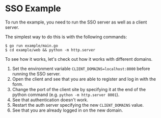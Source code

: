 SSO Example
===========

To run the example, you need to run the SSO server as well as a client server.

The simplest way to do this is with the following commands:

    $ go run example/main.go
    $ cd example/web && python -m http.server

To see how it works, let's check out how it works with different domains.

1. Set the environment variable `CLIENT_DOMAINS=localhost:8000` before running
   the SSO server.
2. Open the client and see that you are able to register and log in with the
   form.
3. Change the port of the client site by specifying it at the end of the python
   command (e.g. `python -m http.server 8001`).
4. See that authentication doesn't work.
5. Restart the auth server specifying the new `CLIENT_DOMAINS` value.
6. See that you are already logged in on the new domain.
